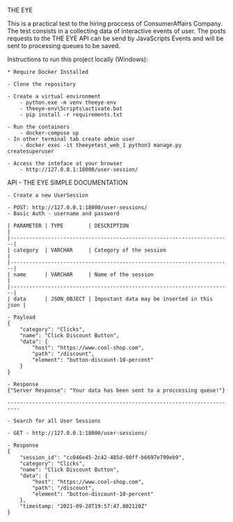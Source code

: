 THE EYE

This is a practical test to the hiring proccess of ConsumerAffairs Company.
The test consists in a collecting data of interactive events of user.
The posts requests to the THE EYE API can be send by JavaScripts Events and will be sent to processing queues to be saved.

Instructions to run this project locally (Windows):

    * Require Docker Installed

    - Clone the repository
    
    - Create a virtual environment
        - python.exe -m venv theeye-env
        - theeye-env\Scripts\activate.bat
        - pip install -r requirements.txt

    - Run the containers
        - docker-compose up
    - In other terminal tab create admin user
        - docker exec -it theeyetest_web_1 python3 manage.py createsuperuser

    - Access the inteface at your browser 
        - http://127.0.0.1:18000/user-session/

    
API - THE EYE SIMPLE DOCUMENTATION

    - Create a new UserSession 

    - POST: http://127.0.0.1:18000/user-sessions/
    - Basic Auth - username and password
    
    | PARAMETER | TYPE        | DESCRIPTION                                 |
    |-----------------------------------------------------------------------|
    | category  | VARCHAR     | Category of the session                     |
    |-----------------------------------------------------------------------|
    | name      | VARCHAR     | Name of the session                         |
    |-----------------------------------------------------------------------|
    | data      | JSON_OBJECT | Impostant data may be inserted in this json |

    - Payload
    {
        "category": "Clicks",
        "name": "Click Discount Button",
        "data": {
            "host": "https://www.cool-shop.com",
            "path": "/discount",
            "element": "button-discount-10-percent"
        }
    }

    - Response
    {"Server Response": "Your data has been sent to a proccessing queue!"}

    --------------------------------------------------------------------------
    
    - Search for all User Sessions
    
    - GET - http://127.0.0.1:18000/user-sessions/

    - Response
    {
        "session_id": "cc046e45-2c42-485d-90ff-b6697e799eb9",
        "category": "Clicks",
        "name": "Click Discount Button",
        "data": {
            "host": "https://www.cool-shop.com",
            "path": "/discount",
            "element": "button-discount-10-percent"
        },
        "timestamp: "2021-09-28T19:57:47.802120Z"
    }
